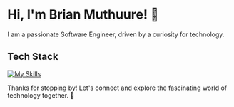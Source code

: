 # Hi, I'm Brian Muthuure! 👋

I am a passionate Software Engineer, driven by a curiosity for technology.

## Tech Stack
[![My Skills](https://skillicons.dev/icons?i=js,mongo,css,python,django,fastapi,express,postgres,flask)](https://skillicons.dev)

Thanks for stopping by! Let's connect and explore the fascinating world of technology together. 🚀
